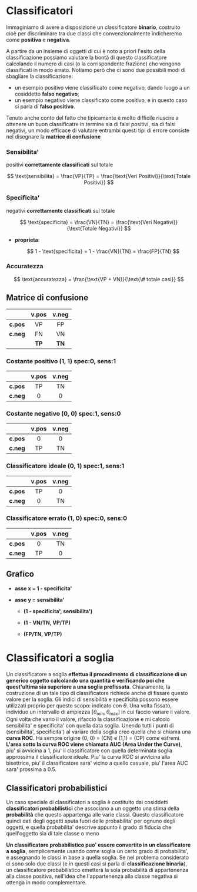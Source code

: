# Classificatori

Immaginiamo di avere a disposizione un classificatore **binario**, costruito cioè per discriminare tra due classi che convenzionalmente indicheremo come **positiva** e **negativa**.

A partire da un insieme di oggetti di cui è noto a priori l'esito della classificazione possiamo valutare la bontà di questo classificatore calcolando il numero di casi (o la corrispondente frazione) che vengono classificati in modo errato. Notiamo però che ci sono due possibili modi di sbagliare la classificazione:

- un esempio positivo viene classificato come negativo, dando luogo a un cosiddetto **falso negativo**;
- un esempio negativo viene classificato come positivo, e in questo caso si parla di **falso positivo**.

Tenuto anche conto del fatto che tipicamente è molto difficile riuscire a ottenere un buon classificatre in termine sia di falsi positivi, sia di falsi negativi, un modo efficace di valutare entrambi questi tipi di errore consiste nel disegnare la **matrice di confusione**

### Sensibilita'

positivi **correttamente classificati** sul totale

$$
\text{sensibilita} = \frac{VP}{TP} = \frac{\text{Veri Positivi}}{\text{Totale Positivi}}
$$

### Specificita'

negativi **correttamente classificati** sul totale

$$
\text{specificita} = \frac{VN}{TN} = \frac{\text{Veri Negativi}}{\text{Totale Negativi}}
$$

* **proprieta**:
  
  $$
  1 - \text{specificita} = 1 - \frac{VN}{TN} = \frac{FP}{TN}
  $$

### Accuratezza

$$
\text{accuratezza} = \frac{\text{VP + VN}}{\text{\# totale casi}}
$$

## Matrice di confusione

|           | v.pos  | v.neg  |
|:---------:|:------:|:------:|
| **c.pos** | VP     | FP     |
| **c.neg** | FN     | VN     |
|           | **TP** | **TN** |

### Costante positivo (1, 1) spec:0, sens:1

|           | v.pos | v.neg |
|:---------:|:-----:|:-----:|
| **c.pos** | TP    | TN    |
| **c.neg** | 0     | 0     |

### Costante negativo (0, 0) spec:1, sens:0

|           | v.pos | v.neg |
|:---------:|:-----:|:-----:|
| **c.pos** | 0     | 0     |
| **c.neg** | TP    | TN    |

### Classificatore ideale (0, 1) spec:1, sens:1

|           | v.pos | v.neg |
|:---------:|:-----:|:-----:|
| **c.pos** | TP    | 0     |
| **c.neg** | 0     | TN    |

### Classificatore errato (1, 0) spec:0, sens:0

|           | v.pos | v.neg |
|:---------:|:-----:|:-----:|
| **c.pos** | 0     | TN    |
| **c.neg** | TP    | 0     |

## Grafico

- **asse x = 1 - specificita'**

- **asse y = sensibilita'**
  
  - **(1 - specificita', sensibilita')**
  
  - **(1 - VN/TN, VP/TP)**
  
  - **(FP/TN, VP/TP)**

# Classificatori a soglia

Un classificatore a soglia **effettua il procedimento di classificazione di un generico oggetto calcolando una quantità e verificando poi che quest'ultima sia superiore a una soglia prefissata**. Chiaramente, la costruzione di un tale tipo di classificatore richiede anche di fissare questo valore per la soglia. Gli indici di sensibilità e specificità possono essere utilizzati proprio per questo scopo: indicato con $\theta$. Una volta fissato, individuo un intervallo di ampiezza $[\theta_{\text{min}}, \theta_{\text{max}}]$ in cui faccio variare il valore. Ogni volta che vario il valore, rifaccio la classificazione e mi calcolo sensibilita' e specificita' con quella data soglia. Unendo tutti i punti di (sensibilita', specificita') al variare della soglia creo quella che si chiama una **curva ROC**. Ha sempre origine (0, 0) = (CN) e (1,1) = (CP) come estremi. **L'area sotto la curva ROC viene chiamata AUC (Area Under the Curve)**, piu' si avvicina a 1, piu' il classificatore con quella determinata soglia approssima il classificatore ideale. Piu' la curva ROC si avvicina alla bisettrice, piu' il classificatore sara' vicino a quello casuale, piu' l'area AUC sara' prossima a 0.5.

## Classificatori probabilistici

Un caso speciale di classificatori a soglia è costituito dai cosiddetti **classificatori probabilistici** che associano a un oggetto una stima della **probabilità** che questo appartenga alle varie classi. Questo classificatore quindi dati degli oggetti sputa fuori delle probabilita' per ognuno degli oggetti, e quella probabilita' descrive appunto il grado di fiducia che quell'oggetto sia di tale classe o meno

**Un classificatore probabilistico puo' essere convertito in un classificatore a soglia**, semplicemente usando come soglia un certo grado di probabilita', e assegnando le classi in base a quella soglia. Se nel problema considerato ci sono solo due classi (e in questi casi si parla di **classificazione binaria**), un classificatore probabilistico emetterà la sola probabilità di appartenenza alla classe positiva, nell'idea che l'appartenenza alla classe negativa si ottenga in modo complementare.